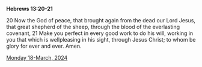 **Hebrews 13:20-21**

20 Now the God of peace, that brought again from the dead our Lord Jesus, that great shepherd of the sheep, through the blood of the everlasting covenant, 21 Make you perfect in every good work to do his will, working in you that which is wellpleasing in his sight, through Jesus Christ; to whom be glory for ever and ever. Amen.

[Monday 18-March, 2024](https://getbible.net/kjv/Hebrews/13/20-21)
